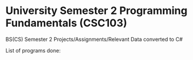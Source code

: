 # University Semester 2 Programming Fundamentals (CSC103)
BS(CS) Semester 2 Projects/Assignments/Relevant Data converted to C#

List of programs done:
